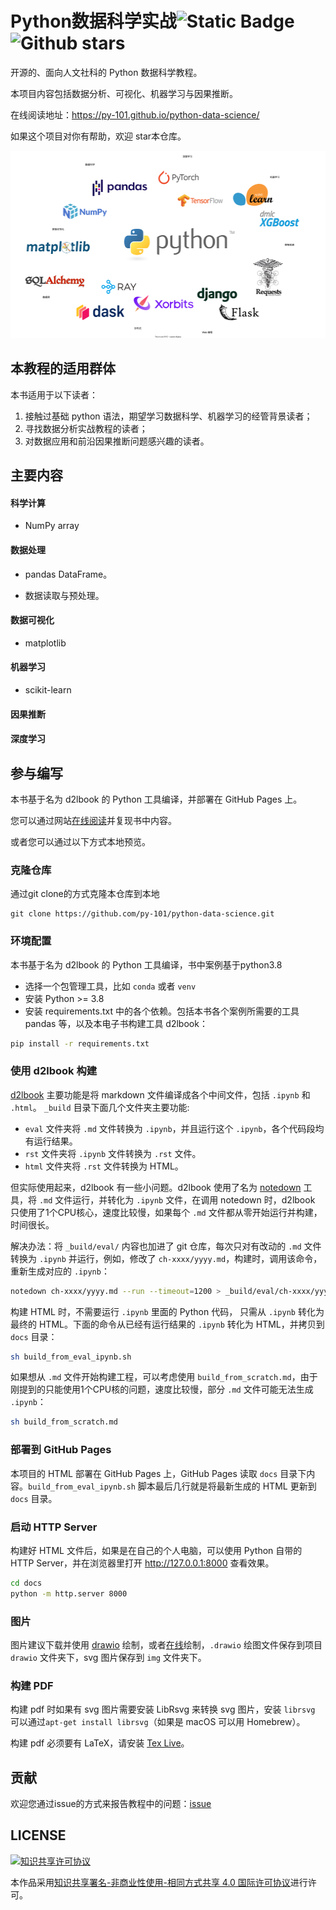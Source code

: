# Python数据科学实战![Static Badge](https://img.shields.io/badge/python-3.8%2B-blue)![Github stars](https://img.shields.io/github/stars/py-101/python-data-science.svg)


开源的、面向人文社科的 Python 数据科学教程。

本项目内容包括数据分析、可视化、机器学习与因果推断。

在线阅读地址：https://py-101.github.io/python-data-science/

如果这个项目对你有帮助，欢迎 star本仓库。



<img src= "img\ch-pyhton-lang\python-ecosystem.svg" height= 300>



## 本教程的适用群体

本书适用于以下读者：

1. 接触过基础 python 语法，期望学习数据科学、机器学习的经管背景读者；
2. 寻找数据分析实战教程的读者；
3. 对数据应用和前沿因果推断问题感兴趣的读者。

## 主要内容

#### 科学计算

* NumPy array

#### 数据处理

* pandas DataFrame。

* 数据读取与预处理。

#### 数据可视化

- matplotlib 

#### 机器学习

* scikit-learn

#### 因果推断

#### 深度学习

## 参与编写

本书基于名为 d2lbook 的 Python 工具编译，并部署在 GitHub Pages 上。

您可以通过网站[在线阅读](https://py-101.github.io/python-data-science/)并复现书中内容。

或者您可以通过以下方式本地预览。

### 克隆仓库

通过git clone的方式克隆本仓库到本地

```git
git clone https://github.com/py-101/python-data-science.git
```


### 环境配置

本书基于名为 d2lbook 的 Python 工具编译，书中案例基于python3.8

* 选择一个包管理工具，比如 `conda` 或者 `venv`
* 安装 Python >= 3.8
* 安装 requirements.txt 中的各个依赖。包括本书各个案例所需要的工具 pandas 等，以及本电子书构建工具 d2lbook：

```bash
pip install -r requirements.txt
```

### 使用 d2lbook 构建

[d2lbook]((https://book.d2l.ai/)) 主要功能是将 markdown 文件编译成各个中间文件，包括 `.ipynb` 和 `.html`。 `_build` 目录下面几个文件夹主要功能:

* `eval` 文件夹将 `.md` 文件转换为 `.ipynb`，并且运行这个 `.ipynb`，各个代码段均有运行结果。
* `rst` 文件夹将 `.ipynb` 文件转换为 `.rst` 文件。
* `html` 文件夹将 `.rst` 文件转换为 HTML。

但实际使用起来，d2lbook 有一些小问题。d2lbook 使用了名为 [notedown](https://github.com/d2l-ai/notedown/) 工具，将 `.md` 文件运行，并转化为 `.ipynb` 文件，在调用 notedown 时，d2lbook 只使用了1个CPU核心，速度比较慢，如果每个 `.md` 文件都从零开始运行并构建，时间很长。

解决办法：将 `_build/eval/` 内容也加进了 git 仓库，每次只对有改动的 `.md` 文件转换为 `.ipynb` 并运行，例如，修改了 `ch-xxxx/yyyy.md`，构建时，调用该命令，重新生成对应的 `.ipynb`：

```bash
notedown ch-xxxx/yyyy.md --run --timeout=1200 > _build/eval/ch-xxxx/yyyy.ipynb
```

构建 HTML 时，不需要运行 `.ipynb` 里面的 Python 代码， 只需从 `.ipynb` 转化为最终的 HTML。下面的命令从已经有运行结果的 `.ipynb` 转化为 HTML，并拷贝到 `docs` 目录：

```bash
sh build_from_eval_ipynb.sh
```

如果想从 `.md` 文件开始构建工程，可以考虑使用 `build_from_scratch.md`，由于刚提到的只能使用1个CPU核的问题，速度比较慢，部分 `.md` 文件可能无法生成 `.ipynb`：

```bash
sh build_from_scratch.md
```

### 部署到 GitHub Pages

本项目的 HTML 部署在 GitHub Pages 上，GitHub Pages 读取 `docs` 目录下内容。`build_from_eval_ipynb.sh` 脚本最后几行就是将最新生成的 HTML 更新到 `docs` 目录。

### 启动 HTTP Server

构建好 HTML 文件后，如果是在自己的个人电脑，可以使用 Python 自带的 HTTP Server，并在浏览器里打开 http://127.0.0.1:8000 查看效果。

```bash
cd docs
python -m http.server 8000
```

### 图片

图片建议下载并使用 [drawio](https://www.drawio.com/) 绘制，或者[在线](https://app.diagrams.net/)绘制，`.drawio` 绘图文件保存到项目 `drawio` 文件夹下，svg 图片保存到 `img` 文件夹下。

### 构建 PDF

构建 pdf 时如果有 svg 图片需要安装 LibRsvg 来转换 svg 图片，安装 `librsvg` 可以通过`apt-get install librsvg`（如果是 macOS 可以用 Homebrew）。

构建 pdf 必须要有 LaTeX，请安装 [Tex Live](https://www.tug.org/texlive/)。

## 贡献

欢迎您通过issue的方式来报告教程中的问题：[issue](https://github.com/py-101/python-data-science/issues)

## LICENSE
<a rel="license" href="http://creativecommons.org/licenses/by-nc-sa/4.0/"><img alt="知识共享许可协议" style="border-width:0" src="https://img.shields.io/badge/license-CC%20BY--NC--SA%204.0-lightgrey" /></a>

本作品采用<a rel="license" href="http://creativecommons.org/licenses/by-nc-sa/4.0/">知识共享署名-非商业性使用-相同方式共享 4.0 国际许可协议</a>进行许可。
